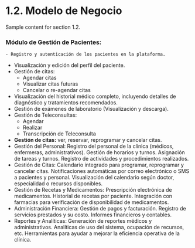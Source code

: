 # 1.2. Modelo de Negocio

Sample content for section 1.2.

### Módulo de Gestión de Pacientes:
    - Registro y autenticación de los pacientes en la plataforma.
- Visualización y edición del perfil del paciente.
- Gestión de citas:
  - Agendar citas
  - Visualizar citas futuras
  - Cancelar o re-agendar citas
- Visualización del historial médico completo, incluyendo detalles de diagnóstico y tratamientos recomendados.
- Gestión de exámenes de laboratorio (Visualización y descarga).
- Gestión de Teleconsultas:
  - Agendar
  - Realizar
  - Transcripción de Teleconsulta
- **Gestión de citas:** ver, reservar, reprogramar y cancelar citas.
- Gestión del Personal: Registro del personal de la clínica (médicos, enfermeras, administrativos). Gestión de horarios y turnos. Asignación de tareas y turnos. Registro de actividades y procedimientos realizados.
- Gestión de Citas: Calendario integrado para programar, reprogramar y cancelar citas. Notificaciones automáticas por correo electrónico o SMS a pacientes y personal. Visualización del calendario según doctor, especialidad o recursos disponibles.
- Gestión de Recetas y Medicamentos:
Prescripción electrónica de medicamentos. Historial de recetas por paciente. Integración con farmacias para verificación de disponibilidad de medicamentos.
- Administración Financiera: Gestión de pagos y facturación. Registro de servicios prestados y su costo. Informes financieros y contables.
- Reportes y Analíticas: Generación de reportes médicos y administrativos. Analíticas de uso del sistema, ocupación de recursos, etc. Herramientas para ayudar a mejorar la eficiencia operativa de la clínica.
